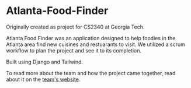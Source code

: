 ﻿# Atlanta-Food-Finder

Originally created as project for CS2340 at Georgia Tech.

Atlanta Food Finder was an application designed to help foodies in the Atlanta area find new cuisines and restuarants to visit. We utilized a scrum workflow to plan the project and see it to its completion.

Built using Django and Tailwind.

To read more about the team and how the project came together, read about it on the [team's website](https://sites.google.com/view/group-13-team-website/home).
